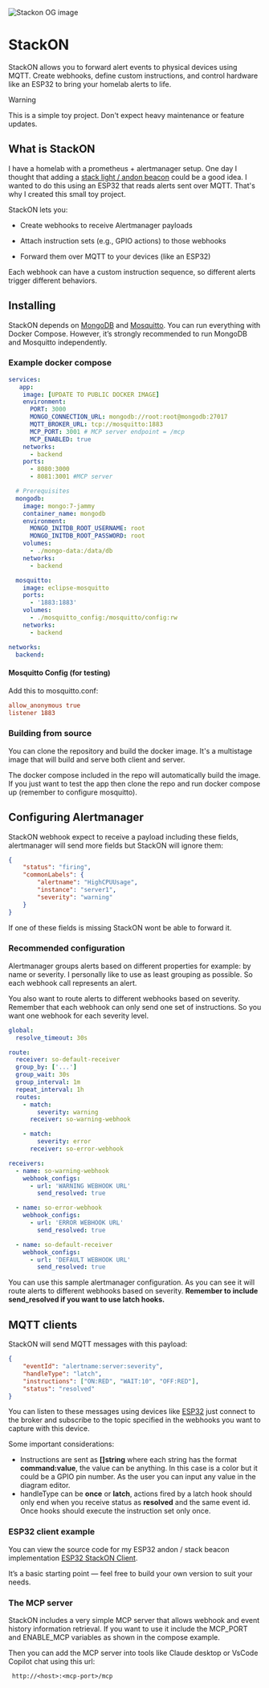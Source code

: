 ![Stackon OG image](https://res.cloudinary.com/dnh0go0q2/image/upload/v1749986994/stackon-og_g9a0o4.png)

# StackON

StackON allows you to forward alert events to physical devices using MQTT. Create webhooks, define custom instructions, and control hardware like an ESP32 to bring your homelab alerts to life.

> [!WARNING]  
> This is a simple toy project. Don't expect heavy maintenance or feature updates.

## What is StackON

I have a homelab with a prometheus + alertmanager setup. One day I thought that adding a [stack light / andon beacon](https://en.wikipedia.org/wiki/Stack_light) could be a good idea. I wanted to do this using an ESP32 that reads alerts sent over MQTT. That's why I created this small toy project.

StackON lets you:

- Create webhooks to receive Alertmanager payloads

- Attach instruction sets (e.g., GPIO actions) to those webhooks

- Forward them over MQTT to your devices (like an ESP32)

Each webhook can have a custom instruction sequence, so different alerts trigger different behaviors.

## Installing

StackON depends on [MongoDB](https://www.mongodb.com/) and [Mosquitto](https://mosquitto.org/). You can run everything with Docker Compose. However, it’s strongly recommended to run MongoDB and Mosquitto independently.

### Example docker compose

```yaml
services:
   app:
    image: [UPDATE TO PUBLIC DOCKER IMAGE]
    environment:
      PORT: 3000
      MONGO_CONNECTION_URL: mongodb://root:root@mongodb:27017
      MQTT_BROKER_URL: tcp://mosquitto:1883
      MCP_PORT: 3001 # MCP server endpoint = /mcp
      MCP_ENABLED: true
    networks:
      - backend
    ports:
      - 8080:3000
      - 8081:3001 #MCP server

  # Prerequisites
  mongodb:
    image: mongo:7-jammy
    container_name: mongodb
    environment:
      MONGO_INITDB_ROOT_USERNAME: root
      MONGO_INITDB_ROOT_PASSWORD: root
    volumes:
      - ./mongo-data:/data/db
    networks:
      - backend

  mosquitto:
    image: eclipse-mosquitto
    ports:
      - '1883:1883'
    volumes:
      - ./mosquitto_config:/mosquitto/config:rw
    networks:
      - backend

networks:
  backend:
```

#### Mosquitto Config (for testing)

Add this to mosquitto.conf:

```conf
allow_anonymous true
listener 1883
```

### Building from source

You can clone the repository and build the docker image. It's a multistage image that will build and serve both client and server.

The docker compose included in the repo will automatically build the image. If you just want to test the app then clone the repo and run docker compose up (remember to configure mosquitto).

## Configuring Alertmanager

StackON webhook expect to receive a payload including these fields, alertmanager will send more fields but StackON will ignore them:

```json
{
	"status": "firing",
	"commonLabels": {
		"alertname": "HighCPUUsage",
		"instance": "server1",
		"severity": "warning"
	}
}
```

If one of these fields is missing StackON wont be able to forward it.

### Recommended configuration

Alertmanager groups alerts based on different properties for example: by name or severity. I personally like to use as least grouping as possible. So each webhook call represents an alert.

You also want to route alerts to different webhooks based on severity. Remember that each webhook can only send one set of instructions. So you want one webhook for each severity level.

```yaml
global:
  resolve_timeout: 30s

route:
  receiver: so-default-receiver
  group_by: ['...']
  group_wait: 30s
  group_interval: 1m
  repeat_interval: 1h
  routes:
    - match:
        severity: warning
      receiver: so-warning-webhook

    - match:
        severity: error
      receiver: so-error-webhook

receivers:
  - name: so-warning-webhook
    webhook_configs:
      - url: 'WARNING WEBHOOK URL'
        send_resolved: true

  - name: so-error-webhook
    webhook_configs:
      - url: 'ERROR WEBHOOK URL'
        send_resolved: true

  - name: so-default-receiver
    webhook_configs:
      - url: 'DEFAULT WEBHOOK URL'
        send_resolved: true
```

You can use this sample alertmanager configuration. As you can see it will route alerts to different webhooks based on severity. **Remember to include send_resolved if you want to use latch hooks.**

## MQTT clients

StackON will send MQTT messages with this payload:

```json
{
	"eventId": "alertname:server:severity",
	"handleType": "latch",
	"instructions": ["ON:RED", "WAIT:10", "OFF:RED"],
	"status": "resolved"
}
```

You can listen to these messages using devices like [ESP32](https://en.wikipedia.org/wiki/ESP32) just connect to the broker and subscribe to the topic specified in the webhooks you want to capture with this device.

Some important considerations:

- Instructions are sent as **[]string** where each string has the format **command:value**, the value can be anything. In this case is a color but it could be a GPIO pin number. As the user you can input any value in the diagram editor.
- handleType can be **once** or **latch**, actions fired by a latch hook should only end when you receive status as **resolved** and the same event id. Once hooks should execute the instruction set only once.

### ESP32 client example

You can view the source code for my ESP32 andon / stack beacon implementation
[ESP32 StackON Client](https://github.com/pavece/stackON/tree/main/beacon-clients/esp32).

It’s a basic starting point — feel free to build your own version to suit your needs.

### The MCP server

StackON includes a very simple MCP server that allows webhook and event history information retrieval. If you want to use it include the MCP_PORT and ENABLE_MCP variables as shown in the compose example.

Then you can add the MCP server into tools like Claude desktop or VsCode Copilot chat using this url:

```txt
 http://<host>:<mcp-port>/mcp
```
